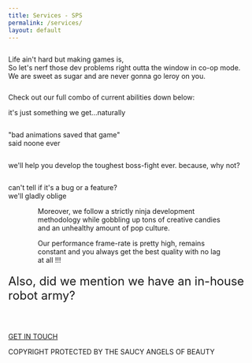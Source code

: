 ```yaml
---
title: Services - SPS
permalink: /services/
layout: default
---
```

<div class="services">
	<div class="banner">
	  <img src="{{ site.github.url }}/assets/images/banners/Video-Games-Services-South-East-Asia-Company.svg" alt="">
	</div>
	<div>
		<p class="banner-text">Life ain't hard but making games is,<br>So let's nerf those dev problems right outta the window in co-op mode.<br>We are sweet as sugar and are never gonna go leroy on you.</p>
		<div class="banner-text" style="margin-top: 26px;">Check out our full combo of current abilities down below:</div>
	</div>
	<div class="flex-row">
		<div class="service">
			<img class="img-center" src="{{ site.github.url }}/assets/images/games/Video-Games-2D-3D-Artwork-Service.svg" alt="">
			<p class="banner-text">it's just something we get...naturally</p>
		</div>
		<div class="service">
			<img class="img-center" src="{{ site.github.url }}/assets/images/games/Video-Games-2D-3D-Animations-Service.svg" alt="">
			<p class="banner-text">"bad animations saved that game"<br>said noone ever</p>
		</div>
	</div>
	<div class="flex-row">
		<div class="service">
			<img class="img-center" src="{{ site.github.url }}/assets/images/games/Video-Games-Development-Unity-Engine-Service.svg" alt="">
			<p class="banner-text">we'll help you develop the toughest boss-fight ever. because, why not?</p>
		</div>
		<div class="service">
			<img class="img-center" src="{{ site.github.url }}/assets/images/games/Video-Games-Quality-Assurance-Service.svg" alt="">
			<p class="banner-text">can't tell if it's a bug or a feature?<br>we'll gladly oblige</p>
		</div>
	</div>
	<div style="margin: 0 60px;">
		<p class="banner-text">Moreover, we follow a strictly ninja development methodology while gobbling up tons of creative candies and an unhealthy amount of pop culture.</p>
		<p class="banner-text">Our performance frame-rate is pretty high, remains constant and you always get the best quality with no lag at all !!!</p>
	</div>
	<div>
		<p style="font-size: 24px; margin-top: 20px;" class="banner-text">Also, did we mention we have an in-house robot army?</p>
	</div>
	<div style="margin-top: 60px;">
		<div class="sps-button-container services-link">
		  <a href="{{site.github.url}}/#contact-form" class="sps-button services-link">GET IN TOUCH</a>
		  <div class="shadow"></div>
		</div>
	</div>
	<div class="footer">
		<p>COPYRIGHT PROTECTED BY THE SAUCY ANGELS OF BEAUTY</p>
	</div>
</div>
